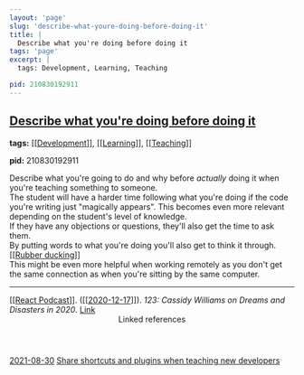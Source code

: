 ```yaml
---
layout: 'page'
slug: 'describe-what-youre-doing-before-doing-it'
title: |
  Describe what you're doing before doing it
tags: 'page'
excerpt: |
  tags: Development, Learning, Teaching

pid: 210830192911
---
```


<h2 class="text-3xl font-semibold mb-4"><a class="rounded-sm focus:outline-none focus:ring-2 focus:ring-offset-2 dark:focus:ring-offset-gray-900 dark:focus:ring-pink-400 focus:ring-pink-700" href="/pages/describe-what-youre-doing-before-doing-it">Describe what you're doing before doing it</a></h2>

<div class="space-y-3">
<div class="element-block"><div class="bg-gray-800 py-2 px-4 flex-1 rounded-sm"><strong>tags:</strong> <a class="text-teal-700 dark:text-teal-400 rounded-sm group focus:outline-none focus:ring-2 focus:ring-offset-2 dark:focus:ring-offset-gray-900 dark:focus:ring-pink-400 focus:ring-pink-700" href="/pages/development"><span class="text-gray-300 dark:text-gray-500 group-hover:text-teal-900">[[</span>Development<span class="text-gray-300 dark:text-gray-500 group-hover:text-teal-900">]]</span></a>, <a class="text-teal-700 dark:text-teal-400 rounded-sm group focus:outline-none focus:ring-2 focus:ring-offset-2 dark:focus:ring-offset-gray-900 dark:focus:ring-pink-400 focus:ring-pink-700" href="/pages/learning"><span class="text-gray-300 dark:text-gray-500 group-hover:text-teal-900">[[</span>Learning<span class="text-gray-300 dark:text-gray-500 group-hover:text-teal-900">]]</span></a>, <a class="text-teal-700 dark:text-teal-400 rounded-sm group focus:outline-none focus:ring-2 focus:ring-offset-2 dark:focus:ring-offset-gray-900 dark:focus:ring-pink-400 focus:ring-pink-700" href="/pages/teaching"><span class="text-gray-300 dark:text-gray-500 group-hover:text-teal-900">[[</span>Teaching<span class="text-gray-300 dark:text-gray-500 group-hover:text-teal-900">]]</span></a>

<strong>pid:</strong> 210830192911</div></div>

<div class="element-block ml-0"><div class="flex-1">Describe what you're going to do and why before <em>actually</em> doing it when you're teaching something to someone.</div></div>

<div class="element-block ml-0"><div class="flex-1">The student will have a harder time following what you're doing if the code you're writing just "magically appears". This becomes even more relevant depending on the student's level of knowledge.</div></div>

<div class="element-block ml-4"><div class="flex-1">If they have any objections or questions, they'll also get the time to ask them.</div></div>



<div class="element-block ml-0"><div class="flex-1">By putting words to what you're doing you'll also get to think it through. <a class="text-teal-700 dark:text-teal-400 rounded-sm group focus:outline-none focus:ring-2 focus:ring-offset-2 dark:focus:ring-offset-gray-900 dark:focus:ring-pink-400 focus:ring-pink-700" href="/pages/rubber-ducking"><span class="text-gray-300 dark:text-gray-500 group-hover:text-teal-900">[[</span>Rubber ducking<span class="text-gray-300 dark:text-gray-500 group-hover:text-teal-900">]]</span></a></div></div>

<div class="element-block ml-0"><div class="flex-1">This might be even more helpful when working remotely as you don't get the same connection as when you're sitting by the same computer.</div></div>

<hr class="border-gray-700 !my-5" />

<div class="element-block ml-0"><div class="flex-1"><a class="text-teal-700 dark:text-teal-400 rounded-sm group focus:outline-none focus:ring-2 focus:ring-offset-2 dark:focus:ring-offset-gray-900 dark:focus:ring-pink-400 focus:ring-pink-700" href="/pages/react-podcast"><span class="text-gray-300 dark:text-gray-500 group-hover:text-teal-900">[[</span>React Podcast<span class="text-gray-300 dark:text-gray-500 group-hover:text-teal-900">]]</span></a>. (<a class="text-teal-700 dark:text-teal-400 rounded-sm group focus:outline-none focus:ring-2 focus:ring-offset-2 dark:focus:ring-offset-gray-900 dark:focus:ring-pink-400 focus:ring-pink-700" href="/journals/2020-12-17"><span class="text-gray-300 dark:text-gray-500 group-hover:text-teal-900">[[</span>2020-12-17<span class="text-gray-300 dark:text-gray-500 group-hover:text-teal-900">]]</span></a>). <em>123: Cassidy Williams on Dreams and Disasters in 2020</em>. <a class="text-indigo-600 dark:text-indigo-400 rounded-sm focus:outline-none focus:ring-2 focus:ring-offset-2 dark:focus:ring-offset-gray-900 dark:focus:ring-pink-400 focus:ring-pink-700" href="https://spec.fm/podcasts/reactpodcast/XHRPTLZZ" target="_blank" rel="noopener noreferrer">Link</a></div></div>
</div>


<section class="mt-8 space-y-2">
<header class="text-gray-500 dark:text-gray-400">Linked references</header>
<a class="block bg-gray-100 dark:bg-gray-700 p-4 rounded text-teal-700 dark:text-teal-400 focus:outline-none focus:ring-2 focus:ring-offset-2 dark:focus:ring-offset-gray-900 focus:ring-teal-700 dark:focus:ring-teal-400 hover:ring-2 hover:ring-offset-2 dark:hover:ring-offset-gray-900 dark:hover:ring-teal-400 hover:ring-teal-700" href="/journals/2021-08-30">2021-08-30</a>
<a class="block bg-gray-100 dark:bg-gray-700 p-4 rounded text-teal-700 dark:text-teal-400 focus:outline-none focus:ring-2 focus:ring-offset-2 dark:focus:ring-offset-gray-900 focus:ring-teal-700 dark:focus:ring-teal-400 hover:ring-2 hover:ring-offset-2 dark:hover:ring-offset-gray-900 dark:hover:ring-teal-400 hover:ring-teal-700" href="/pages/share-shortcuts-and-plugins-when-teaching-new-developers">Share shortcuts and plugins when teaching new developers</a>
  </section>
